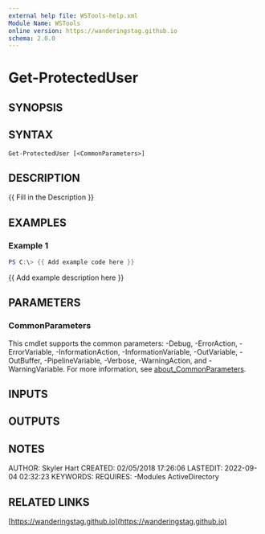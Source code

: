 ```yaml
---
external help file: WSTools-help.xml
Module Name: WSTools
online version: https://wanderingstag.github.io
schema: 2.0.0
---
```


# Get-ProtectedUser

## SYNOPSIS

## SYNTAX

```
Get-ProtectedUser [<CommonParameters>]
```

## DESCRIPTION
{{ Fill in the Description }}

## EXAMPLES

### Example 1
```powershell
PS C:\> {{ Add example code here }}
```

{{ Add example description here }}

## PARAMETERS

### CommonParameters
This cmdlet supports the common parameters: -Debug, -ErrorAction, -ErrorVariable, -InformationAction, -InformationVariable, -OutVariable, -OutBuffer, -PipelineVariable, -Verbose, -WarningAction, and -WarningVariable. For more information, see [about_CommonParameters](http://go.microsoft.com/fwlink/?LinkID=113216).

## INPUTS

## OUTPUTS

## NOTES
AUTHOR: Skyler Hart
CREATED: 02/05/2018 17:26:06
LASTEDIT: 2022-09-04 02:32:23
KEYWORDS:
REQUIRES:
    -Modules ActiveDirectory

## RELATED LINKS

[https://wanderingstag.github.io](https://wanderingstag.github.io)

